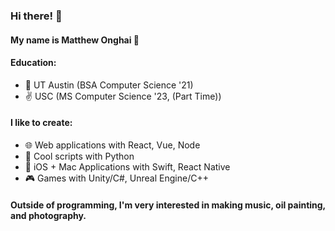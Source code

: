 ### Hi there! 👋

#### My name is Matthew Onghai 🤩

#### Education:
- 🤠 UT Austin (BSA Computer Science '21)
- ✌️ USC (MS Computer Science '23, (Part Time))



#### I like to create:

- 🌐 Web applications with React, Vue, Node
- 🐍 Cool scripts with Python
- 📱 iOS + Mac Applications with Swift, React Native
- 🎮 Games with Unity/C#, Unreal Engine/C++



#### Outside of programming, I'm very interested in making music, oil painting, and photography.

<!--
**matthewonghai13/matthewonghai13** is a ✨ _special_ ✨ repository because its `README.md` (this file) appears on your GitHub profile.

Here are some ideas to get you started:

- 🔭 I’m currently working on ...
- 🌱 I’m currently learning ...
- 👯 I’m looking to collaborate on ...
- 🤔 I’m looking for help with ...
- 💬 Ask me about ...
- 📫 How to reach me: ...
- ⚡ Fun fact: ...
-->
